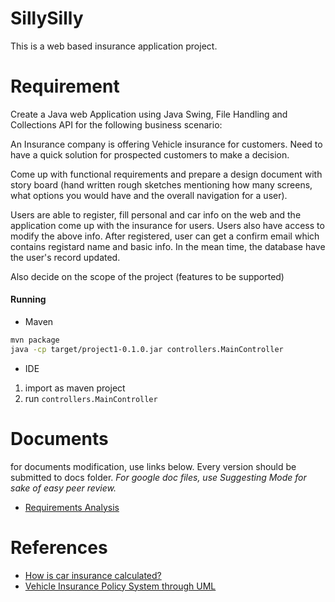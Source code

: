 # SillySilly
This is a web based insurance application project. 




# Requirement
Create a Java web Application using Java Swing, File Handling and Collections API for the following business scenario:

An Insurance company is offering Vehicle insurance for customers. Need to have a quick solution for prospected customers to make a decision.

Come up with functional requirements and prepare a design document with story board (hand written rough sketches mentioning how many screens, what options you would have and the overall navigation for a user).

Users are able to register, fill personal and car info on the web and the application come up with the insurance for users. Users also have access to modify the above info. After registered, user can get a confirm email which contains registard name and basic info. In the mean time, the database have the user's record updated.

Also decide on the scope of the project (features to be supported)



#### Running
- Maven
```bash
mvn package
java -cp target/project1-0.1.0.jar controllers.MainController
```
- IDE
1. import as maven project 
2. run `controllers.MainController`


# Documents
for documents modification, use links below. Every version should be submitted to docs folder.
*For google doc files, use Suggesting Mode for sake of easy peer review.*
* [Requirements Analysis](http://bit.ly/1GEDB3u)



# References
* [How is car insurance calculated?](http://bit.ly/1GCLynH)
* [Vehicle Insurance Policy System through UML](http://bit.ly/1ISGVbL)
